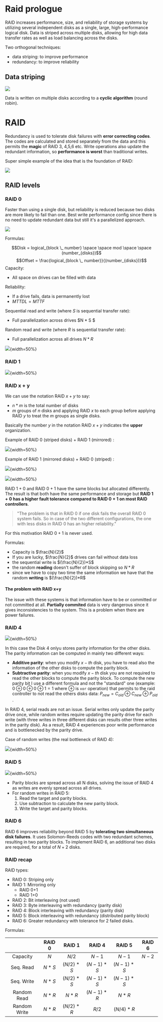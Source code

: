 
# Raid prologue

RAID increases performance, size, and reliability of storage systems by utilizing several independent disks as a single, large, high-performance logical disk. 
Data is striped across multiple disks, allowing for high data transfer rates as well as load balancing across the disks. 

Two orthogonal techniques: 

- data striping: to improve performance 
- redundancy: to improve reliability

## Data striping 

![](images/705b72e91c81cce2263b722da1922693.png)

Data is written on multiple disks according to a **cyclic algorithm** (round robin). 

# RAID 

Redundancy is used to tolerate disk failures with **error correcting codes**. The codes are calculated and stored separately from the data and this permits the **magic** of RAID 3, 4,5,6 etc. Write operations also update the redundant information, so **performance is worst** than traditional writes.

Super simple example of the idea that is the foundation of RAID:

![](images/7a859bae7ff2baa5ba737cc65ce92230.png)



## RAID levels 

### RAID 0 

Faster than using a single disk, but reliability is reduced because two disks are more likely to fail than one. Best write performance config since there is no need to update redundant data but still it's a parallelized approach.

![](images/57ed4bd88b4eb57565f9dad1f6d5f091.png)

Formulas: 

$$Disk = logical_{block \_ number} \space \space mod \space \space (number_{disks})$$
$$Offset = \frac{logical_{block \_ number}}{(number_{disks})}$$
Capacity: 

- All space on drives can be filled with data 

Reliability: 

- If a drive fails, data is permanently lost 
- $MTTDL = MTTF$ 

Sequential read and write (where $S$ is sequential transfer rate):

- Full parallelization across drives $N * S $

Random read and write (where $R$ is sequential transfer rate):

- Full parallelization across all drives $N * R$


![](images/bae4e9ce15d2efda68f53cfefac07d51.png){width=50%}

### RAID 1


![](images/eeb33ed49b7d79b9efd91106994d9be4.png){width=50%}


### RAID x + y

We can use the notation RAID $x+y$ to say:

- $n*m$ is the total number of disks
- $m$ groups of $n$ disks and applying RAID $x$ to each group before applying RAID $y$ to treat the $m$ groups as single disks.

Basically the number $y$ in the notation RAID $x+y$ indicates the **upper** organization. 

Example of RAID 0 (striped disks) + RAID 1 (mirrored) : 

![](images/d7fd67bac0936f270e368e06130eee9a.png){width=50%}

Example of RAID $1$ (mirrored disks) + RAID $0$ (striped) : 

![](images/d9c2e2c2d46fb8092cbe3ace1fa8bd46.png){width=50%}


![](images/6d8a6b1645d7f6415e4e9955f5be98ad.png){width=50%}

RAID $1+0$ and RAID $0+1$ have the same blocks but allocated differently. The result is that both have the same performance and storage but **RAID $1+0$ has a higher fault tolerance compared to RAID $0+1$ on most RAID controllers**.

> "The problem is that in RAID $0$ if one disk fails the overall RAID $0$ system fails. So in case of the two different configurations, the one with less disks in RAID 0 has an higher reliability."

For this motivation RAID $0+1$ is never used. 

Formulas: 

- Capacity is $\frac{N}{2}$ 
- If you are lucky,  $\frac{N}{2}$  drives can fail without data loss
- the sequential write is $(\frac{N}{2})*S$
- the random **reading** doesn't suffer of block skipping so $N*R$ 
- since we have to copy two time the same information we have that the random **writing** is $(\frac{N}{2})*R$

#### The problem with RAID x+y 

The issue with these systems is that information have to be or committed or not committed at all. **Partially commited** data is very dangerous since it gives inconsistencies to the system. This is a problem when there are power failures.


### RAID 4 

![](images/77ef8b5590c9ed5e0120f9bc19478cb0.png){width=50%}


In this case the Disk 4 onlyu stores parity information for the other disks. The parity information can be computed in mainly two different ways: 

- **Additive parity**: when you modify $x-th$ disk, you have to read also the information of the other disks to compute the parity block.
- **Subtractive parity**: when you modify $x-th$ disk you are not required to read the other blocks to compute the parity block. To compute the new parity bit I use a different formula and not the "standard" one (example: $0 \oplus 0 \oplus 0 \oplus 1 = 1$ where $\oplus$ is `xor` operation) that permits to the raid controller to not read the others disks data: $P_{new} = C_{old} \oplus C_{new} \oplus P_{old}$ . 

In RAID 4, serial reads are not an issue. Serial writes only update the parity drive once, while random writes require updating the parity drive for each write (with three writes in three different disks can results other three writes in the parity disk). As a result, RAID 4 experiences poor write performance and is bottlenecked by the parity drive.

Case of random writes (the real bottleneck of RAID 4):

![](images/Pasted%20image%2020230414130830.png){width=50%}

### RAID 5

![](images/Pasted%20image%2020230414131251.png){width=50%}

- Parity blocks are spread across all N disks, solving the issue of RAID 4 as writes are evenly spread across all drives.
- For random writes in RAID 5:
   1. Read the target and parity blocks.
   2. Use subtraction to calculate the new parity block.
   3. Write the target and parity blocks.


### RAID 6 

RAID 6 improves reliability beyond RAID 5 by **tolerating two simultaneous disk failures**. It uses Solomon-Reeds codes with two redundant schemes, resulting in two parity blocks. To implement RAID 6, an additional two disks are required, for a total of $N+2$ disks.


### RAID recap

RAID types:

- RAID 0: Striping only
- RAID 1: Mirroring only
  - RAID 0+1
  - RAID 1+0
- RAID 2: Bit interleaving (not used)
- RAID 3: Byte interleaving with redundancy (parity disk)
- RAID 4: Block interleaving with redundancy (parity disk)
- RAID 5: Block interleaving with redundancy (distributed parity block)
- RAID 6: Greater redundancy with tolerance for 2 failed disks.


Formulas: 

|  | RAID 0 | RAID 1 | RAID 4 | RAID 5 | RAID 6 |
| :---: | :---: | :---: | :---: | :---: | :---: |
| Capacity | $N$ | $N/2$ | $N-1$ | $N-1$ | $N-2$ |
| Seq. Read | $N*S$ | $(N/2)*S$ | $(N-1)*S$ | $(N-1)*S$ |  |
| Seq. Write |  $N*S$ | $(N/2)*S$ | $(N-1)*S$ | $(N-1)*S$ |  |
| Random Read | $N*R$ | $N*R$ | $(N-1)*R$ | $N*R$ |  |
| Random Write | $N*R$ | $(N/2)*R$ | $R/2$ | $(N/4)*R$ |  |


